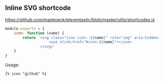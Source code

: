 
## Inline SVG shortcode

https://github.com/maxboeck/eleventastic/blob/master/utils/shortcodes.js

```js
module.exports = {
    icon: function (name) {
        return `<svg class="icon icon--${name}" role="img" aria-hidden="true" width="24" height="24">
                    <use xlink:href="#icon-${name}"></use>
                </svg>`
    }
}
```

Usage:

```njk
{% icon "github" %}
```

